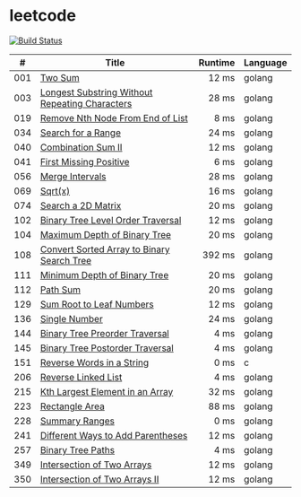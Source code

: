 # leetcode

[![Build Status](https://travis-ci.org/4396/leetcode.svg?branch=master)](https://travis-ci.org/4396/leetcode)


\#     | Title  | Runtime | Language
------ | ------ | ------: | ------
001 | [Two Sum][001] | 12 ms | golang
003 | [Longest Substring Without Repeating Characters][003] | 28 ms | golang
019 | [Remove Nth Node From End of List][019] | 8 ms | golang
034 | [Search for a Range][034] | 24 ms | golang
040 | [Combination Sum II][040] | 12 ms | golang
041 | [First Missing Positive][041] | 6 ms | golang
056 | [Merge Intervals][056] | 28 ms | golang
069 | [Sqrt(x)][069] | 16 ms | golang
074 | [Search a 2D Matrix][074] | 20 ms | golang
102 | [Binary Tree Level Order Traversal][102] | 12 ms | golang
104 | [Maximum Depth of Binary Tree][104] | 20 ms | golang
108 | [Convert Sorted Array to Binary Search Tree][108] | 392 ms | golang
111 | [Minimum Depth of Binary Tree][111] | 20 ms | golang
112 | [Path Sum][112] | 20 ms | golang
129 | [Sum Root to Leaf Numbers][129] | 12 ms | golang
136 | [Single Number][136] | 24 ms | golang
144 | [Binary Tree Preorder Traversal][144] | 4 ms | golang
145 | [Binary Tree Postorder Traversal][145] | 4 ms | golang
151 | [Reverse Words in a String][151] | 0 ms | c
206 | [Reverse Linked List][206] | 4 ms | golang
215 | [Kth Largest Element in an Array][215] | 32 ms | golang
223 | [Rectangle Area][223] | 88 ms | golang
228 | [Summary Ranges][228] | 0 ms | golang
241 | [Different Ways to Add Parentheses][241] | 12 ms | golang
257 | [Binary Tree Paths][257] | 4 ms | golang
349 | [Intersection of Two Arrays][349] | 12 ms | golang
350 | [Intersection of Two Arrays II][350] | 12 ms | golang

[001]: ./leetcode/001.two-sum.go
[003]: ./leetcode/003.longest-substring-without-repeating-characters.go
[019]: ./leetcode/019.remove-nth-node-from-end-of-list.go
[034]: ./leetcode/034.search-for-a-range.go
[040]: ./leetcode/040.combination-sum-ii.go
[041]: ./leetcode/041.first-missing-positive.go
[056]: ./leetcode/056.merge-intervals.go
[069]: ./leetcode/069.sqrtxz.go
[074]: ./leetcode/074.search-a-2d-matrix.go
[102]: ./leetcode/102.binary-tree-level-order-traversal.go
[104]: ./leetcode/104.maximum-depth-of-binary-tree.go
[108]: ./leetcode/108.convert-sorted-array-to-binary-search-tree.go
[111]: ./leetcode/111.minimum-depth-of-binary-tree.go
[112]: ./leetcode/112.path-sum.go
[129]: ./leetcode/129.sum-root-to-leaf-numbers.go
[136]: ./leetcode/136.single-number_test.go
[144]: ./leetcode/144.binary-tree-preorder-traversal.go
[145]: ./leetcode/145.binary-tree-postorder-traversal.go
[151]: ./leetcode/151.reverse-words-in-a-string.go
[206]: ./leetcode/206.reverse-linked-list.go
[215]: ./leetcode/215.kth-largest-element-in-an-array.go
[223]: ./leetcode/223.rectangle-area.go
[228]: ./leetcode/228.summary-ranges.go
[241]: ./leetcode/241.different-ways-to-add-parentheses.go
[257]: ./leetcode/257.binary-tree-paths.go
[349]: ./leetcode/349.intersection-of-two-arrays.go
[350]: ./leetcode/350.intersection-of-two-arrays-ii.go
